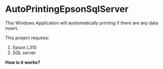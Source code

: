 # AutoPrintingEpsonSqlServer

This Windows Application will auotomatically printing if there are any data insert. 

This project requires:
1. Epson L310
2. SQL server

<b> How is it works? </b>
